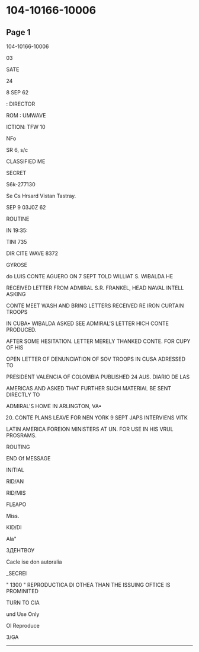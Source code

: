# 104-10166-10006

## Page 1

104-10166-10006

03

SATE

24

8 SEP 62

: DIRECTOR

ROM : UMWAVE

ICTION: TFW 10

NFo

SR 6, s/c

CLASSIFIED ME

SECRET

S6k-277130

Se Cs Hrsard Vistan Tastray.

SEP 9 03J0Z 62

ROUTINE

IN 19:35:

TINI 735

DIR CITE WAVE 8372

GYROSE

do LUIS CONTE AGUERO ON 7 SEPT TOLD WILLIAT S. WIBALDA HE

RECEIVED LETTER FROM ADMIRAL S.R. FRANKEL, HEAD NAVAL INTELL ASKING

CONTE MEET WASH AND BRING LETTERS RECEIVED RE IRON CURTAIN TROOPS

IN CUBA• WIBALDA ASKED SEE ADMIRAL'S LETTER HICH CONTE PRODUCED.

AFTER SOME HESITATION. LETTER MERELY THANKED CONTE. FOR CUPY OF HIS

OPEN LETTER OF DENUNCIATION OF SOV TROOPS IN CUSA ADRESSED TO

PRESIDENT VALENCIA OF COLOMBIA PUBLISHED 24 AUS. DIARIO DE LAS

AMERICAS AND ASKED THAT FURTHER SUCH MATERIAL BE SENT DIRECTLY TO

ADMIRAL'S HOME IN ARLINGTON, VA•

20. CONTE PLANS LEAVE FOR NEN YORK 9 SEPT JAPS INTERVIENS VITK

LATIN AMERICA FOREION MINISTERS AT UN. FOR USE IN HIS VRUL PROSRAMS.

ROUTING

END Of MESSAGE

INITIAL

RID/AN

RID/MIS

FLEAPO

Miss.

KID/DI

Ala"

ЗДЕНТВОУ

Cacle ise don autoralia

_SECREI

" 1300 " REPRODUCTICA DI OTHEA THAN THE ISSUING OFTICE IS PROMINITED

TURN TO CIA

und Use Only

Ol Reproduce

3/GA

---

